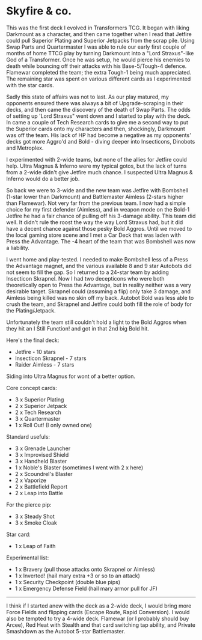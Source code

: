 # Skyfire & co.

This was the first deck I evolved in Transformers TCG. It began with liking Darkmount as a character, and then came together when I read that Jetfire could pull Superior Plating and Superior Jetpacks from the scrap pile. Using Swap Parts and Quartermaster I was able to rule our early first couple of months of home TTCG play by turning Darkmount into a "Lord Straxus"-like God of a Transformer. Once he was setup, he would pierce his enemies to death while bouncing off their attacks with his Base-5/Tough-4 defence. Flamewar completed the team; the extra Tough-1 being much appreciated. The remaining star was spent on various different cards as I experimented with the star cards.

Sadly this state of affairs was not to last. As our play matured, my opponents ensured there was always a bit of Upgrade-scraping in their decks, and then came the discovery of the death of Swap Parts. The odds of setting up 'Lord Straxus" went down and I started to play with the deck. In came a couple of Tech Research cards to give me a second way to put the Superior cards onto my characters and then, shockingly, Darkmount was off the team. His lack of HP had become a negative as my opponents' decks got more Aggro'd and Bold - diving deeper into Insecticons, Dinobots and Metroplex.

I experimented with 2-wide teams, but none of the allies for Jetfire could help. Ultra Magnus & Inferno were my typical gotos, but the lack of turns from a 2-wide didn't give Jetfire much chance. I suspected Ultra Magnus & Inferno would do a better job.

So back we were to 3-wide and the new team was Jetfire with Bombshell (1-star lower than Darkmount) and Battlemaster Aimless (2-stars higher than Flamewar). Not very far from the previous team. I now had a simple choice for my first defender (Aimless), and in weapon mode on the Bold-1 Jetfire he had a fair chance of pulling off his 3-damage ability. This team did well. It didn't rule the roost the way the way Lord Straxus had, but it did have a decent chance against those pesky Bold Aggros. Until we moved to the local gaming store scene and I met a Car Deck that was laden with Press the Advantage. The -4 heart of the team that was Bombshell was now a liability.

I went home and play-tested. I needed to make Bombshell less of a Press the Advantage magnet, and the various available 8 and 9 star Autobots did not seem to fill the gap. So I returned to a 24-star team by adding Insecticon Skrapnel. Now I had two decepticons who were both theoretically open to Press the Advantage, but in reality neither was a very desirable target. Skrapnel could (assuming a flip) only take 3 damage, and Aimless being killed was no skin off my back. Autobot Bold was less able to crush the team, and Skrapnel and Jetfire could both fill the role of body for the Plating/Jetpack.

Unfortunately the team still couldn't hold a light to the Bold Aggros when they hit an I Still Function! and got in that 2nd big Bold hit.

Here's the final deck:

* Jetfire - 10 stars
* Insecticon Skrapnel - 7 stars
* Raider Aimless - 7 stars

Siding into Ultra Magnus for wont of a better option.

Core concept cards:

* 3 x Superior Plating
* 2 x Superior Jetpack
* 2 x Tech Research
* 3 x Quartermaster
* 1 x Roll Out!   (I only owned one)

Standard usefuls:

* 3 x Grenade Launcher
* 3 x Improvised Shield
* 3 x Handheld Blaster
* 1 x Noble's Blaster (sometimes I went with 2 x here)
* 2 x Scoundrel's Blaster
* 2 x Vaporize
* 2 x Battlefield Report
* 2 x Leap into Battle

For the pierce pip:

* 3 x Steady Shot
* 3 x Smoke Cloak

Star card:

* 1 x Leap of Faith

Experimental list:

* 1 x Bravery  (pull those attacks onto Skrapnel or Aimless)
* 1 x Inverted!  (hail mary extra +3 or so to an attack)
* 1 x Security Checkpoint  (double blue pips)
* 1 x Emergency Defense Field    (hail mary armor pull for JF)

---

I think if I started anew with the deck as a 2-wide deck, I would bring more Force Fields and flipping cards (Escape Route, Rapid Conversion). I would also be tempted to try a 4-wide deck. Flamewar (or I probably should buy Arcee), Red Heat with Stealth and that card switching tap ability, and Private Smashdown as the Autobot 5-star Battlemaster. 
